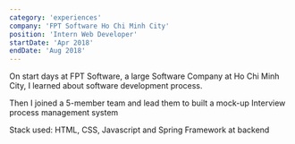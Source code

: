 ```yaml
---
category: 'experiences'
company: 'FPT Software Ho Chi Minh City'
position: 'Intern Web Developer'
startDate: 'Apr 2018'
endDate: 'Aug 2018'
---
```


On start days at FPT Software, a large Software Company at Ho Chi Minh City, I learned about software development process.

Then I joined a 5-member team and lead them to built a mock-up Interview process management system

Stack used: HTML, CSS, Javascript and Spring Framework at backend